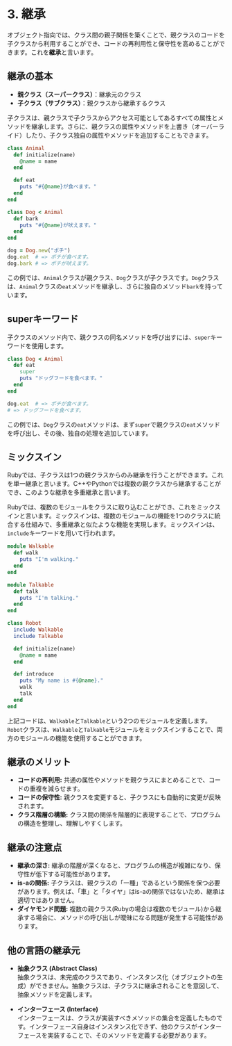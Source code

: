 # 3. 継承

オブジェクト指向では、クラス間の親子関係を築くことで、親クラスのコードを子クラスから利用することができ、コードの再利用性と保守性を高めることができます。これを**継承**と言います。

## 継承の基本

* **親クラス（スーパークラス）**：継承元のクラス
* **子クラス（サブクラス）**：親クラスから継承するクラス

子クラスは、親クラスで子クラスからアクセス可能としてあるすべての属性とメソッドを継承します。さらに、親クラスの属性やメソッドを上書き（オーバーライド）したり、子クラス独自の属性やメソッドを追加することもできます。

```ruby
class Animal
  def initialize(name)
    @name = name
  end

  def eat
    puts "#{@name}が食べます。"
  end
end

class Dog < Animal
  def bark
    puts "#{@name}が吠えます。"
  end
end

dog = Dog.new("ポチ")
dog.eat  # => ポチが食べます。
dog.bark # => ポチが吠えます。
```

この例では、`Animal`クラスが親クラス、`Dog`クラスが子クラスです。`Dog`クラスは、`Animal`クラスの`eat`メソッドを継承し、さらに独自のメソッド`bark`を持っています。

## superキーワード
子クラスのメソッド内で、親クラスの同名メソッドを呼び出すには、`super`キーワードを使用します。

```ruby
class Dog < Animal
  def eat
    super
    puts "ドッグフードを食べます。"
  end
end

dog.eat  # => ポチが食べます。
# => ドッグフードを食べます。
```

この例では、`Dog`クラスの`eat`メソッドは、まず`super`で親クラスの`eat`メソッドを呼び出し、その後、独自の処理を追加しています。

## ミックスイン

Rubyでは、子クラスは1つの親クラスからのみ継承を行うことができます。これを単一継承と言います。C++やPythonでは複数の親クラスから継承することができ、このような継承を多重継承と言います。

Rubyでは、複数のモジュールをクラスに取り込むことができ、これをミックスインと言います。ミックスインは、複数のモジュールの機能を1つのクラスに統合する仕組みで、多重継承と似たような機能を実現します。ミックスインは、`include`キーワードを用いて行われます。

```ruby
module Walkable
  def walk
    puts "I'm walking."
  end
end

module Talkable
  def talk
    puts "I'm talking."
  end
end

class Robot
  include Walkable
  include Talkable

  def initialize(name)
    @name = name
  end

  def introduce
    puts "My name is #{@name}."
    walk
    talk
  end
end
```

上記コードは、`Walkable`と`Talkable`という2つのモジュールを定義します。`Robot`クラスは、`Walkable`と`Talkable`モジュールをミックスインすることで、両方のモジュールの機能を使用することができます。

## 継承のメリット
* **コードの再利用:** 共通の属性やメソッドを親クラスにまとめることで、コードの重複を減らせます。
* **コードの保守性:** 親クラスを変更すると、子クラスにも自動的に変更が反映されます。
* **クラス階層の構築:** クラス間の関係を階層的に表現することで、プログラムの構造を整理し、理解しやすくします。

## 継承の注意点
* **継承の深さ:** 継承の階層が深くなると、プログラムの構造が複雑になり、保守性が低下する可能性があります。
* **is-aの関係:** 子クラスは、親クラスの「一種」であるという関係を保つ必要があります。例えば、「車」と「タイヤ」はis-aの関係ではないため、継承は適切ではありません。
* **ダイヤモンド問題:** 複数の親クラス(Rubyの場合は複数のモジュール)から継承する場合に、メソッドの呼び出しが曖昧になる問題が発生する可能性があります。

## 他の言語の継承元
* **抽象クラス (Abstract Class)**    
抽象クラスは、未完成のクラスであり、インスタンス化（オブジェクトの生成）ができません。抽象クラスは、子クラスに継承されることを意図して、抽象メソッドを定義します。

* **インターフェース (Interface)**    
インターフェースは、クラスが実装すべきメソッドの集合を定義したものです。インターフェース自身はインスタンス化できず、他のクラスがインターフェースを実装することで、そのメソッドを定義する必要があります。
